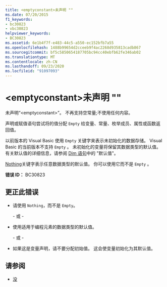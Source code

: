 ```yaml
---
title: <emptyconstant>未声明 ""
ms.date: 07/20/2015
f1_keywords:
- bc30823
- vbc30823
helpviewer_keywords:
- BC30823
ms.assetid: 6e1b4f7f-e483-44c5-a550-ec152bfb7a55
ms.openlocfilehash: 1488b99654d2cceeb9f4ac2268d935813cadb867
ms.sourcegitcommit: bf5c5850654187705bc94cc40ebfb62fe346ab02
ms.translationtype: MT
ms.contentlocale: zh-CN
ms.lasthandoff: 09/23/2020
ms.locfileid: "91097093"
---
```

# <a name="emptyconstant-is-not-declared"></a>\<emptyconstant>未声明 ""

未声明“\<emptyconstant>”。 不再支持空常量;不使用任何内容。  
  
 声明或赋值语句尝试将的值分配 `Empty` 给变量、常量、枚举成员、属性或函数返回值。  
  
 以前版本的 Visual Basic 使用 `Empty` 关键字来表示未初始化的数据存储。 Visual Basic 的当前版本不支持 `Empty` 。 未初始化的变量将保留其数据类型的默认值。 有关默认值的详细信息，请参阅 [Dim 语句](../language-reference/statements/dim-statement.md)中的 "默认值"。  
  
 [Nothing](../language-reference/nothing.md)关键字表示任意数据类型的默认值。 你可以使用它而不是 `Empty` 。  
  
 **错误 ID：** BC30823  
  
## <a name="to-correct-this-error"></a>更正此错误  
  
- 请使用 `Nothing`，而不是 `Empty`。  
  
     \- 或 -  
  
- 使用适用于编程元素的数据类型的默认值。  
  
     \- 或 -  
  
- 如果这是变量声明，请不要分配初始值。 这会使变量初始化为其默认值。  
  
## <a name="see-also"></a>请参阅

- [没](../language-reference/nothing.md)

